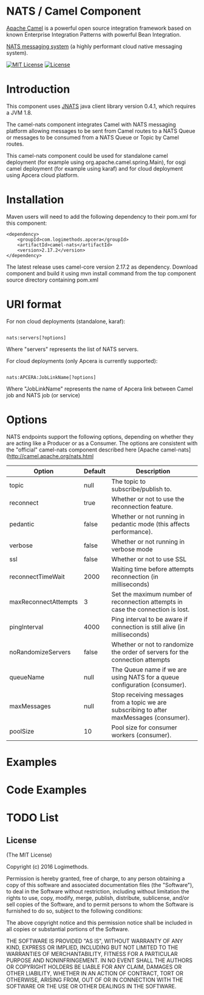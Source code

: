 # NATS / Camel Component

[Apache Camel](http://camel.apache.org) is a powerful open source integration framework based on known
Enterprise Integration Patterns with powerful Bean Integration.

[NATS messaging system](https://nats.io) (a highly performant cloud native messaging system).

[![MIT License](https://img.shields.io/npm/l/express.svg)](http://opensource.org/licenses/MIT)
[![License](http://img.shields.io/:license-apache-brightgreen.svg)](http://www.apache.org/licenses/LICENSE-2.0.html)

# Introduction

This component uses [JNATS](https://github.com/nats-io/jnats) java client library version 0.4.1, which requires a JVM 1.8.

The camel-nats component integrates Camel with NATS messaging platform allowing messages to be sent from Camel routes to a NATS Queue or messages to be consumed from a NATS Queue or Topic by Camel routes.

This camel-nats component could be used for standalone camel deployment (for example using org.apache.camel.spring.Main), for osgi camel deployment (for example using karaf) and for cloud deployment using Apcera cloud platform.

# Installation

Maven users will need to add the following dependency to their pom.xml for this component:

```
<dependency>
    <groupId>com.logimethods.apcera</groupId>
    <artifactId>camel-nats</artifactId>
    <version>2.17.2</version>
</dependency>

```

The latest release uses camel-core version 2.17.2 as dependency.
Download component and build it using mvn install command from the top component source directory containing pom.xml 

# URI format

For non cloud deployments (standalone, karaf):

```

nats:servers[?options]

```
Where "servers" represents the list of NATS servers.

For cloud deployments (only Apcera is currently supported):

```

nats:APCERA:JobLinkName[?options]

```
Where "JobLinkName" represents the name of Apcera link between Camel job and NATS job (or service)

# Options

NATS endpoints support the following options, depending on whether they are acting like a Producer or as a Consumer. The options are consistent with the "official" camel-nats component described here [Apache camel-nats](http://camel.apache.org/nats.html

| Option              	  |	Default   | Description                                                                        
|-------------------------|-----------|-------------------------------------------------------------------------------------------------|
| topic                   | null      | The topic to subscribe/publish to.																|
| reconnect               | true      | Whether or not to use the reconnection feature.													|
| pedantic                | false     | Whether or not running in pedantic mode (this affects performance).								|
| verbose                 | false     | Whether or not running in verbose mode															|
| ssl                     | false     | Whether or not to use SSL																		|
| reconnectTimeWait       | 2000      | Waiting time before attempts reconnection (in milliseconds)										|
| maxReconnectAttempts    | 3         | Set the maximum number of reconnection attempts in case the connection is lost.					|
| pingInterval            | 4000      | Ping interval to be aware if connection is still alive (in milliseconds)						|
| noRandomizeServers      | false     | Whether or not to randomize the order of servers for the connection attempts					|
| queueName               | null      | The Queue name if we are using NATS for a queue configuration (consumer).						|
| maxMessages             | null      | Stop receiving messages from a topic we are subscribing to after maxMessages (consumer).		|
| poolSize                | 10        | Pool size for consumer workers (consumer).														|



# Examples

# Code Examples

# TODO List


## License

(The MIT License)

Copyright (c) 2016 Logimethods.

Permission is hereby granted, free of charge, to any person obtaining a copy
of this software and associated documentation files (the "Software"), to
deal in the Software without restriction, including without limitation the
rights to use, copy, modify, merge, publish, distribute, sublicense, and/or
sell copies of the Software, and to permit persons to whom the Software is
furnished to do so, subject to the following conditions:

The above copyright notice and this permission notice shall be included in
all copies or substantial portions of the Software.

THE SOFTWARE IS PROVIDED "AS IS", WITHOUT WARRANTY OF ANY KIND, EXPRESS OR
IMPLIED, INCLUDING BUT NOT LIMITED TO THE WARRANTIES OF MERCHANTABILITY,
FITNESS FOR A PARTICULAR PURPOSE AND NONINFRINGEMENT. IN NO EVENT SHALL THE
AUTHORS OR COPYRIGHT HOLDERS BE LIABLE FOR ANY CLAIM, DAMAGES OR OTHER
LIABILITY, WHETHER IN AN ACTION OF CONTRACT, TORT OR OTHERWISE, ARISING
FROM, OUT OF OR IN CONNECTION WITH THE SOFTWARE OR THE USE OR OTHER DEALINGS
IN THE SOFTWARE.
